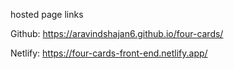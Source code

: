 hosted page links

Github: https://aravindshajan6.github.io/four-cards/

Netlify: https://four-cards-front-end.netlify.app/
